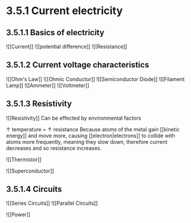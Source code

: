 # 3.5.1 Current electricity

## 3.5.1.1 Basics of electricity
![[Current]]
![[potential difference]]
![[Resistance]]

## 3.5.1.2 Current voltage characteristics
![[Ohm's Law]]
![[Ohmic Conductor]]
![[Semiconductor Diode]]
![[Filament Lamp]]
![[Ammeter]]
![[Voltmeter]]

## 3.5.1.3 Resistivity
![[Resistivity]]
Can be effected by environmental factors

$\uparrow$ temperature = $\uparrow$ resistance
Because atoms of the metal gain [[kinetic energy]] and move more, causing [[electron|electrons]] to collide with atoms more frequently, meaning they slow down, therefore current decreases and so resistance increases.

![[Thermistor]]

![[Superconductor]]

## 3.5.1.4 Circuits
![[Series Circuits]]
![[Parallel Circuits]]

![[Power]]
